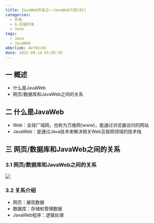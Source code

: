 ```yaml
---
title: JavaWeb开发之——JavaWeb介绍(01)
categories:
  - 开发
  - G-后端开发
  - Java
tags:
  - Java
  - JavaWeb
abbrlink: 4e793cb5
date: 2022-09-14 01:05:55
---
```

## 一 概述

* 什么是JavaWeb
* 网页/数据库和JavaWeb之间的关系

<!--more-->

## 二 什么是JavaWeb

* Web：全球广域网，也称为万维网(www)，能通过浏览器访问的网站
* JavaWeb：是通过Java技术来解决相关Web互联网领域的技术栈

## 三 网页/数据库和JavaWeb之间的关系

### 3.1 网页/数据库和JavaWeb之间的关系

![][1]

### 3.2 关系介绍

* 网页：展现数据
* 数据库：存储和管理数据
* JavaWeb程序：逻辑处理




[1]:https://raw.githubusercontent.com/PGzxc/CDN/master/blog-java/javaweb-01-struct.png

